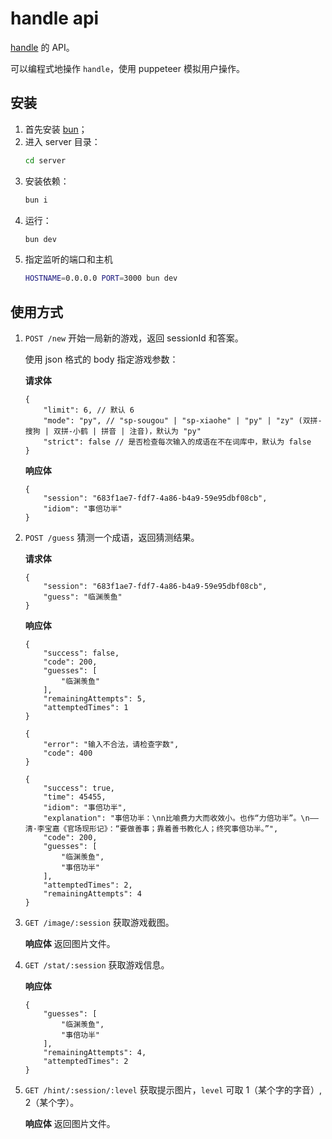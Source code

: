 # handle api

[handle](https://github.com/antfu/handle) 的 API。

可以编程式地操作 `handle`，使用 puppeteer 模拟用户操作。

## 安装

1. 首先安装 [bun](https://bun.sh/)；
2. 进入 server 目录：
    ```bash
    cd server
    ```
3. 安装依赖：
    ```bash
    bun i
    ```
4. 运行：
    ```bash
    bun dev
    ```
5. 指定监听的端口和主机
    ```bash
    HOSTNAME=0.0.0.0 PORT=3000 bun dev
    ```

## 使用方式

1. `POST /new`
    开始一局新的游戏，返回 sessionId 和答案。

    使用 json 格式的 body 指定游戏参数：

    **请求体**
    ```json5
    {
        "limit": 6, // 默认 6
        "mode": "py", // "sp-sougou" | "sp-xiaohe" | "py" | "zy" (双拼-搜狗 | 双拼-小鹤 | 拼音 | 注音)，默认为 "py"
        "strict": false // 是否检查每次输入的成语在不在词库中，默认为 false
    }
    ```

    **响应体**

    ```json5
    {
        "session": "683f1ae7-fdf7-4a86-b4a9-59e95dbf08cb",
        "idiom": "事倍功半"
    }
    ```
2. `POST /guess` 
    猜测一个成语，返回猜测结果。

    **请求体**
    ```json5
    {
        "session": "683f1ae7-fdf7-4a86-b4a9-59e95dbf08cb",
        "guess": "临渊羡鱼"
    }
    ```

    **响应体**
    ```json5
    {
        "success": false,
        "code": 200,
        "guesses": [
            "临渊羡鱼"
        ],
        "remainingAttempts": 5,
        "attemptedTimes": 1
    }
    ```

    ```json5
    {
        "error": "输入不合法，请检查字数",
        "code": 400
    }
    ```

    ```json5
    {
        "success": true,
        "time": 45455,
        "idiom": "事倍功半",
        "explanation": "事倍功半：\nn比喻费力大而收效小。也作“力倍功半”。\n——清·李宝嘉《官场现形记》：“要做善事；靠着善书教化人；终究事倍功半。”",
        "code": 200,
        "guesses": [
            "临渊羡鱼",
            "事倍功半"
        ],
        "attemptedTimes": 2,
        "remainingAttempts": 4
    }
    ```
3. `GET /image/:session`
    获取游戏截图。

    **响应体**
    返回图片文件。
4. `GET /stat/:session`
    获取游戏信息。

    **响应体**
    ```json5
    {
        "guesses": [
            "临渊羡鱼",
            "事倍功半"
        ],
        "remainingAttempts": 4,
        "attemptedTimes": 2
    }
    ```

5. `GET /hint/:session/:level`
    获取提示图片，`level` 可取 1（某个字的字音）, 2（某个字）。

    **响应体**
    返回图片文件。